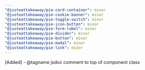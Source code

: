 ```yaml
---
"@justeattakeaway/pie-card-container": minor
"@justeattakeaway/pie-cookie-banner": minor
"@justeattakeaway/pie-toggle-switch": minor
"@justeattakeaway/pie-icon-button": minor
"@justeattakeaway/pie-form-label": minor
"@justeattakeaway/pie-divider": minor
"@justeattakeaway/pie-button": minor
"@justeattakeaway/pie-modal": minor
"@justeattakeaway/pie-link": minor
---
```


[Added] - @tagname jsdoc comment to top of component class
